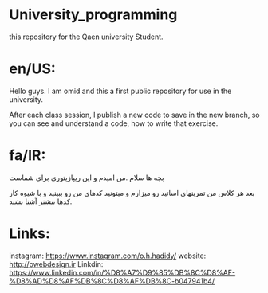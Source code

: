 # University_programming
this repository for the Qaen university Student.

# en/US:
Hello guys. I am omid and this a  first public repository for use in the university.

After each class session, I publish a new code to save in the new branch, so you can see and understand a code,
how to write that exercise.

# fa/IR:
بچه ها سلام .من امیدم و این ریپازیتوری برای شماست

بعد هر کلاس من تمرینهای اساتید رو میزارم و میتونید کدهای من رو ببینید و با شیوه کار کدها بیشتر آشنا بشید.

# Links:
instagram: https://www.instagram.com/o.h.hadidy/
website: http://owebdesign.ir
Linkdin: https://www.linkedin.com/in/%D8%A7%D9%85%DB%8C%D8%AF-%D8%AD%D8%AF%DB%8C%D8%AF%DB%8C-b047941b4/
